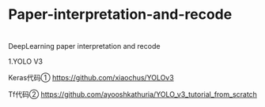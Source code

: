 # Paper-interpretation-and-recode
# 
DeepLearning paper interpretation and recode

1.YOLO V3

Keras代码①   https://github.com/xiaochus/YOLOv3

Tf代码②      https://github.com/ayooshkathuria/YOLO_v3_tutorial_from_scratch
